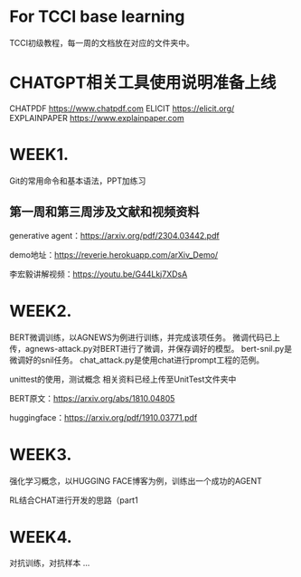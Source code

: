 # For TCCI base learning
TCCI初级教程，每一周的文档放在对应的文件夹中。

# CHATGPT相关工具使用说明准备上线
CHATPDF https://www.chatpdf.com
ELICIT  https://elicit.org/
EXPLAINPAPER https://www.explainpaper.com
# WEEK1.
Git的常用命令和基本语法，PPT加练习
## 第一周和第三周涉及文献和视频资料

generative agent：https://arxiv.org/pdf/2304.03442.pdf

demo地址：https://reverie.herokuapp.com/arXiv_Demo/

李宏毅讲解视频：https://youtu.be/G44Lkj7XDsA

# WEEK2.
BERT微调训练，以AGNEWS为例进行训练，并完成该项任务。
微调代码已上传，agnews-attack.py对BERT进行了微调，并保存调好的模型。
bert-snil.py是微调好的snil任务。
chat_attack.py是使用chat进行prompt工程的范例。

unittest的使用，测试概念
相关资料已经上传至UnitTest文件夹中

BERT原文：https://arxiv.org/abs/1810.04805

huggingface：https://arxiv.org/pdf/1910.03771.pdf

# WEEK3.

强化学习概念，以HUGGING FACE博客为例，训练出一个成功的AGENT

RL结合CHAT进行开发的思路（part1

# WEEK4.

对抗训练，对抗样本
...
